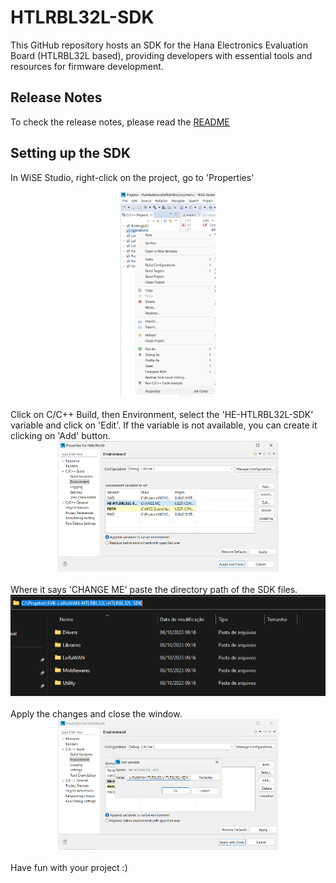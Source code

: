 # HTLRBL32L-SDK
This GitHub repository hosts an SDK for the Hana Electronics Evaluation Board (HTLRBL32L based), providing developers with essential tools and resources for firmware development.

## Release Notes

To check the release notes, please read the [README](https://github.com/Hana-Electronics/HE-HTLRBL32L-SDK/blob/v1.1.0/Docs/release-notes.md)

## Setting up the SDK 
In WiSE Studio, right-click on the project, go to 'Properties'

<div align="center">
  <img src='/Docs/assets/properties.png' id="topology" height="30%" width="30%"/>
</div
<br><br>
Click on C/C++ Build, then Environment, select the 'HE-HTLRBL32L-SDK' variable and click on 'Edit'. If the variable is not available, you can create it clicking on 'Add' button.
<div align="center">
  <img src='/Docs/assets/environment.png' id="topology" height="70%" width="70%"/>
</div
<br><br>
Where it says 'CHANGE ME' paste the directory path of the SDK files.
<div align="center">
  <img src='/Docs/assets/path.png' />
</div
<br><br> 
Apply the changes and close the window.

<div align="center">
  <img src='/Docs/assets/edit%20variable.png'id="topology" height="70%" width="70%"/>
</div
<br><br>
Have fun with your project :)
